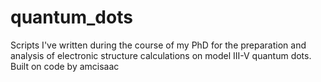 # quantum_dots
Scripts I've written during the course of my PhD for the preparation and analysis of electronic structure calculations on model III-V quantum dots. Built on code by amcisaac
